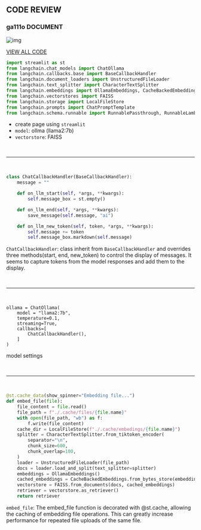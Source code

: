 ## CODE REVIEW

### ga111o DOCUMENT

![img](https://velog.velcdn.com/images/ga111o/post/994835f8-d647-4bea-b5ec-81b4cafce20d/image.png)

[VIEW ALL CODE](https://raw.githubusercontent.com/ga111o/fullstack-gpt311/main/lecture/7/pages/01_DOCUMENT.py)

```python
import streamlit as st
from langchain.chat_models import ChatOllama
from langchain.callbacks.base import BaseCallbackHandler
from langchain.document_loaders import UnstructuredFileLoader
from langchain.text_splitter import CharacterTextSplitter
from langchain.embeddings import OllamaEmbeddings, CacheBackedEmbeddings
from langchain.vectorstores import FAISS
from langchain.storage import LocalFileStore
from langchain.prompts import ChatPromptTemplate
from langchain.schema.runnable import RunnablePassthrough, RunnableLambda
```

-   create page using `streamlit`
-   `model`: ollma (llama2:7b)
-   `vectorstore`: FAISS

<br>
<hr>
<br>

```python
class ChatCallbackHandler(BaseCallbackHandler):
    message = ""

    def on_llm_start(self, *args, **kwargs):
        self.message_box = st.empty()

    def on_llm_end(self, *args, **kwargs):
        save_message(self.message, "ai")

    def on_llm_new_token(self, token, *args, **kwargs):
        self.message += token
        self.message_box.markdown(self.message)

```

`ChatCallbackHandler`: class inherit from `BaseCallbackHandler` and overrides three methods(start, end, new_token) to control the display of messages. It seems to capture tokens from the model responses and add them to the display.

<br>
<hr>
<br>

```
ollama = ChatOllama(
    model = "llama2:7b",
    temperature=0.1,
    streaming=True,
    callbacks=[
        ChatCallbackHandler(),
    ]
)
```

model settings

<br>
<hr>
<br>

```python
@st.cache_data(show_spinner="Embedding file...")
def embed_file(file):
    file_content = file.read()
    file_path = f"./.cache/files/{file.name}"
    with open(file_path, "wb") as f:
        f.write(file_content)
    cache_dir = LocalFileStore(f"./.cache/embedings/{file.name}")
    splitter = CharacterTextSplitter.from_tiktoken_encoder(
        separator="\n",
        chunk_size=600,
        chunk_overlap=100,
    )
    loader = UnstructuredFileLoader(file_path)
    docs = loader.load_and_split(text_splitter=splitter)
    embeddings = OllamaEmbeddings()
    cached_embeddings = CacheBackedEmbeddings.from_bytes_store(embeddings, cache_dir)
    vectorstore = FAISS.from_documents(docs, cached_embeddings)
    retriever = vectorstore.as_retriever()
    return retriever
```

`embed_file`:
The embed_file function is decorated with @st.cache, allowing the caching of embedding file operations. This can greatly increase performance for repeated file uploads of the same file.
